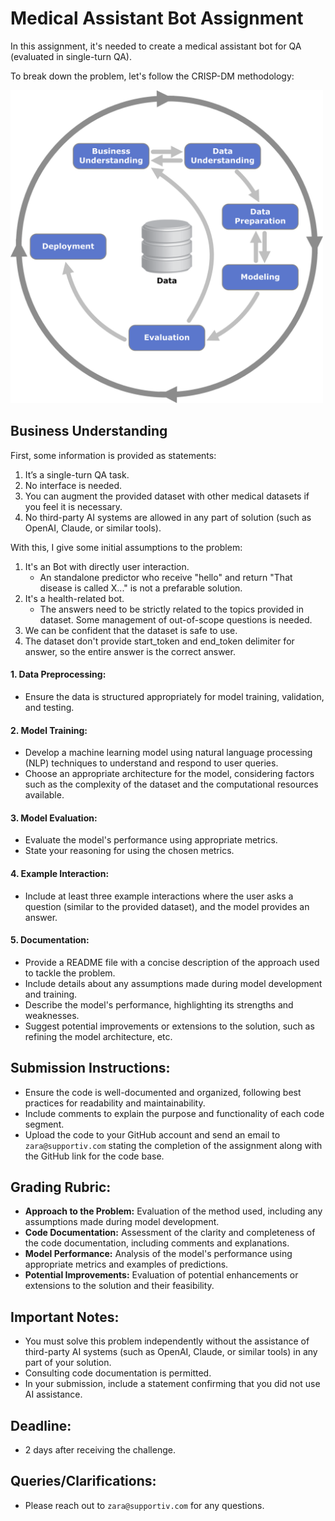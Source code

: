 # Medical Assistant Bot Assignment

In this assignment, it's needed to create a medical assistant bot for QA (evaluated in single-turn QA).

To break down the problem, let's follow the CRISP-DM methodology:

<img src="figs/crisp-dm.png" alt="drawing" width="500"/>

## Business Understanding

First, some information is provided as statements:

1. It’s a single-turn QA task.
2. No interface is needed.
3. You can augment the provided dataset with other medical datasets if you feel it is necessary.
4. No third-party AI systems are allowed in any part of solution (such as OpenAI, Claude, or similar tools).

With this, I give some initial assumptions to the problem:
1. It's an Bot with directly user interaction.
    - An standalone predictor who receive "hello" and return "That disease is called X..." is not a prefarable solution.
2. It's a health-related bot.
    - The answers need to be strictly related to the topics provided in dataset. Some management of out-of-scope questions is needed.
3. We can be confident that the dataset is safe to use.
4. The dataset don't provide start_token and end_token delimiter for answer, so the entire answer is the correct answer.

#### 1. Data Preprocessing:
   - Ensure the data is structured appropriately for model training, validation, and testing.

#### 2. Model Training:
   - Develop a machine learning model using natural language processing (NLP) techniques to understand and respond to user queries.
   - Choose an appropriate architecture for the model, considering factors such as the complexity of the dataset and the computational resources available.

#### 3. Model Evaluation:
   - Evaluate the model's performance using appropriate metrics.
   - State your reasoning for using the chosen metrics.

#### 4. Example Interaction:
   - Include at least three example interactions where the user asks a question (similar to the provided dataset), and the model provides an answer.

#### 5. Documentation:
   - Provide a README file with a concise description of the approach used to tackle the problem.
   - Include details about any assumptions made during model development and training.
   - Describe the model's performance, highlighting its strengths and weaknesses.
   - Suggest potential improvements or extensions to the solution, such as refining the model architecture, etc.

## Submission Instructions:
   - Ensure the code is well-documented and organized, following best practices for readability and maintainability.
   - Include comments to explain the purpose and functionality of each code segment.
   - Upload the code to your GitHub account and send an email to `zara@supportiv.com` stating the completion of the assignment along with the GitHub link for the code base.

## Grading Rubric:
   - **Approach to the Problem:** Evaluation of the method used, including any assumptions made during model development.
   - **Code Documentation:** Assessment of the clarity and completeness of the code documentation, including comments and explanations.
   - **Model Performance:** Analysis of the model's performance using appropriate metrics and examples of predictions.
   - **Potential Improvements:** Evaluation of potential enhancements or extensions to the solution and their feasibility.

## Important Notes:
   - You must solve this problem independently without the assistance of third-party AI systems (such as OpenAI, Claude, or similar tools) in any part of your solution.
   - Consulting code documentation is permitted.
   - In your submission, include a statement confirming that you did not use AI assistance.

## Deadline:
   - 2 days after receiving the challenge.

## Queries/Clarifications:
   - Please reach out to `zara@supportiv.com` for any questions.
